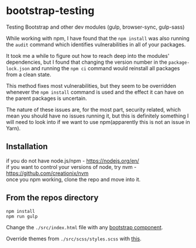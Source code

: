 # bootstrap-testing
Testing Bootstrap and other dev modules (gulp, browser-sync, gulp-sass)


While working with npm, I have found that the `npm install` was also running the `audit` command which identifies vulnerabilities in all of your packages. 


It took me a while to figure out how to reach deep into the modules' dependencies, but I found that changing the version number in the `package-lock.json` and running the `npm ci` command would reinstall all packages from a clean state.


This method fixes most vulnerabilities, but they seem to be overridden whenever the `npm install` command is used and the effect it can have on the parent packages is uncertain.


The nature of these issues are, for the most part, security related, which mean you should have no issues running it, but this is definitely something I will need to look into if we want to use npm(apparently this is not an issue in Yarn).


 
## Installation 
if you do not have node.js/npm - https://nodejs.org/en/  
if you want to control your versions of node, try nvm - https://github.com/creationix/nvm  
once you npm working, clone the repo and move into it.  
## From the repos directory
    npm install
    npm run gulp


Change the `./src/index.html` file with any <a href="https://getbootstrap.com/docs/4.1/components/alerts/" target="_blank">bootstrap component</a>.
 
Override themes from `./src/scss/styles.scss` with <a href="https://getbootstrap.com/docs/4.1/getting-started/theming/#theme-colors" target="_blank">this</a>.


    

